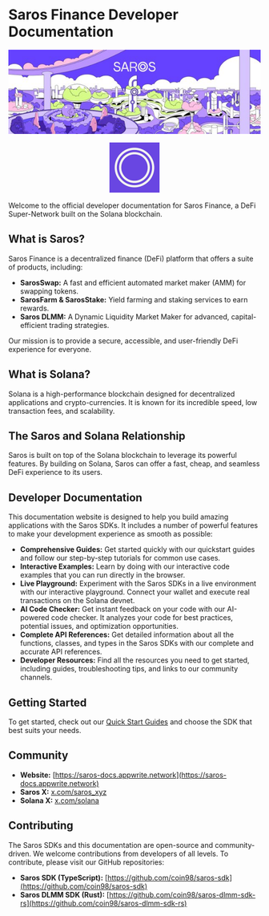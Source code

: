 # Saros Finance Developer Documentation

![Saros Banner](public/banner.jpg)

<p align="center">
  <a href="https://saros.finance" target="_blank">
    <img src="public/logo.png" alt="Saros Logo" width="100" />
  </a>
</p>

Welcome to the official developer documentation for Saros Finance, a DeFi Super-Network built on the Solana blockchain.

## What is Saros?

Saros Finance is a decentralized finance (DeFi) platform that offers a suite of products, including:

*   **SarosSwap:** A fast and efficient automated market maker (AMM) for swapping tokens.
*   **SarosFarm & SarosStake:** Yield farming and staking services to earn rewards.
*   **Saros DLMM:** A Dynamic Liquidity Market Maker for advanced, capital-efficient trading strategies.

Our mission is to provide a secure, accessible, and user-friendly DeFi experience for everyone.

## What is Solana?

Solana is a high-performance blockchain designed for decentralized applications and crypto-currencies. It is known for its incredible speed, low transaction fees, and scalability.

## The Saros and Solana Relationship

Saros is built on top of the Solana blockchain to leverage its powerful features. By building on Solana, Saros can offer a fast, cheap, and seamless DeFi experience to its users.

## Developer Documentation

This documentation website is designed to help you build amazing applications with the Saros SDKs. It includes a number of powerful features to make your development experience as smooth as possible:

*   **Comprehensive Guides:** Get started quickly with our quickstart guides and follow our step-by-step tutorials for common use cases.
*   **Interactive Examples:** Learn by doing with our interactive code examples that you can run directly in the browser.
*   **Live Playground:** Experiment with the Saros SDKs in a live environment with our interactive playground. Connect your wallet and execute real transactions on the Solana devnet.
*   **AI Code Checker:** Get instant feedback on your code with our AI-powered code checker. It analyzes your code for best practices, potential issues, and optimization opportunities.
*   **Complete API References:** Get detailed information about all the functions, classes, and types in the Saros SDKs with our complete and accurate API references.
*   **Developer Resources:** Find all the resources you need to get started, including guides, troubleshooting tips, and links to our community channels.

## Getting Started

To get started, check out our [Quick Start Guides](/quick-start) and choose the SDK that best suits your needs.

## Community

*   **Website:** [https://saros-docs.appwrite.network](https://saros-docs.appwrite.network)
*   **Saros X:** [x.com/saros_xyz](https://x.com/saros_xyz)
*   **Solana X:** [x.com/solana](https://x.com/solana)

## Contributing

The Saros SDKs and this documentation are open-source and community-driven. We welcome contributions from developers of all levels. To contribute, please visit our GitHub repositories:

*   **Saros SDK (TypeScript):** [https://github.com/coin98/saros-sdk](https://github.com/coin98/saros-sdk)
*   **Saros DLMM SDK (Rust):** [https://github.com/coin98/saros-dlmm-sdk-rs](https://github.com/coin98/saros-dlmm-sdk-rs)
